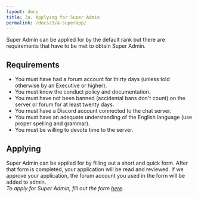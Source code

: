 ```yaml
---
layout: docs
title: 3a. Applying for Super Admin
permalink: /docs/3/a-superapp/
---
```


Super Admin can be applied for by the default rank but there are requirements that have to be met to obtain Super Admin.

## Requirements
* You must have had a forum account for thirty days (unless told otherwise by an Executive or higher).
* You must know the conduct policy and documentation.
* You must have not been banned (accidental bans don't count) on the server or forum for at least twenty days.
* You must have a Discord account connected to the chat server.
* You must have an adequate understanding of the English language (use proper spelling and grammar).
* You must be willing to devote time to the server.

## Applying
Super Admin can be applied for by filling out a short and quick form.
After that form is completed, your application will be read and reviewed.
If we approve your application, the forum account you used in the form will be added to admin.
<br>
_To apply for Super Admin, fill out the form [here](https://www.paypal.com/cgi-bin/webscr?cmd=_donations&business=FWM82LFV53MKE&lc=US&item_name=Shadow%2eGA&item_number=shadowga%2ddonate%2d1&currency_code=USD&bn=PP%2dDonationsBF%3adonate%2epng%3aNonHosted)._
